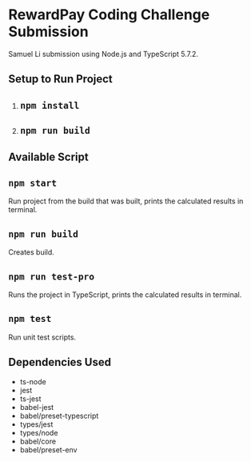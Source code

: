 # RewardPay Coding Challenge Submission
Samuel Li submission using Node.js and TypeScript 5.7.2.
## Setup to Run Project
1. ## `npm install`
2. ## `npm run build`
## Available Script
## `npm start`
Run project from the build that was built, prints the calculated results in terminal.
## `npm run build`
Creates build.
## `npm run test-pro`
Runs the project in TypeScript, prints the calculated results in terminal.
## `npm test`
Run unit test scripts.
## Dependencies Used
* ts-node
* jest
* ts-jest
* babel-jest
* babel/preset-typescript
* types/jest
* types/node
* babel/core
* babel/preset-env
